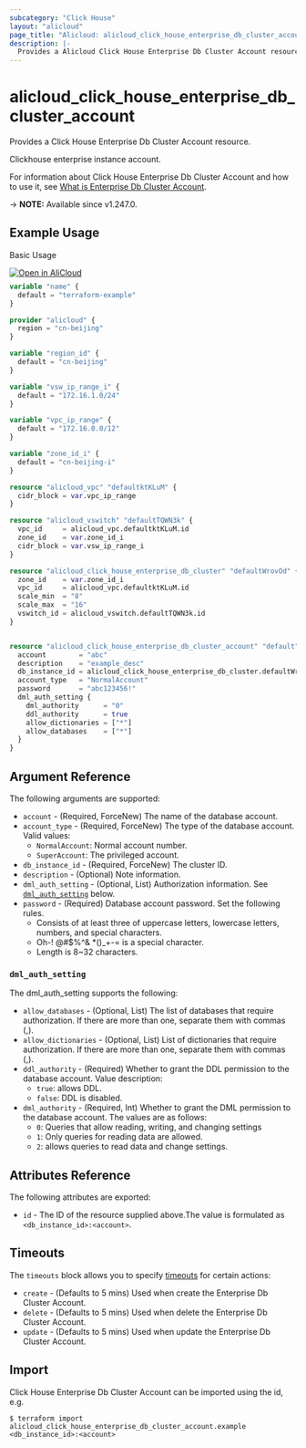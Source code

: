 ```yaml
---
subcategory: "Click House"
layout: "alicloud"
page_title: "Alicloud: alicloud_click_house_enterprise_db_cluster_account"
description: |-
  Provides a Alicloud Click House Enterprise Db Cluster Account resource.
---
```


# alicloud_click_house_enterprise_db_cluster_account

Provides a Click House Enterprise Db Cluster Account resource.

Clickhouse enterprise instance account.

For information about Click House Enterprise Db Cluster Account and how to use it, see [What is Enterprise Db Cluster Account](https://next.api.alibabacloud.com/document/clickhouse/2023-05-22/CreateAccount).

-> **NOTE:** Available since v1.247.0.

## Example Usage

Basic Usage

<div style="display: block;margin-bottom: 40px;"><div class="oics-button" style="float: right;position: absolute;margin-bottom: 10px;">
  <a href="https://api.aliyun.com/terraform?resource=alicloud_click_house_enterprise_db_cluster_account&exampleId=76541049-20f5-fd0d-3784-2722cd0b7be390911d2c&activeTab=example&spm=docs.r.click_house_enterprise_db_cluster_account.0.7654104920&intl_lang=EN_US" target="_blank">
    <img alt="Open in AliCloud" src="https://img.alicdn.com/imgextra/i1/O1CN01hjjqXv1uYUlY56FyX_!!6000000006049-55-tps-254-36.svg" style="max-height: 44px; max-width: 100%;">
  </a>
</div></div>

```terraform
variable "name" {
  default = "terraform-example"
}

provider "alicloud" {
  region = "cn-beijing"
}

variable "region_id" {
  default = "cn-beijing"
}

variable "vsw_ip_range_i" {
  default = "172.16.1.0/24"
}

variable "vpc_ip_range" {
  default = "172.16.0.0/12"
}

variable "zone_id_i" {
  default = "cn-beijing-i"
}

resource "alicloud_vpc" "defaultktKLuM" {
  cidr_block = var.vpc_ip_range
}

resource "alicloud_vswitch" "defaultTQWN3k" {
  vpc_id     = alicloud_vpc.defaultktKLuM.id
  zone_id    = var.zone_id_i
  cidr_block = var.vsw_ip_range_i
}

resource "alicloud_click_house_enterprise_db_cluster" "defaultWrovOd" {
  zone_id    = var.zone_id_i
  vpc_id     = alicloud_vpc.defaultktKLuM.id
  scale_min  = "8"
  scale_max  = "16"
  vswitch_id = alicloud_vswitch.defaultTQWN3k.id
}


resource "alicloud_click_house_enterprise_db_cluster_account" "default" {
  account        = "abc"
  description    = "example_desc"
  db_instance_id = alicloud_click_house_enterprise_db_cluster.defaultWrovOd.id
  account_type   = "NormalAccount"
  password       = "abc123456!"
  dml_auth_setting {
    dml_authority      = "0"
    ddl_authority      = true
    allow_dictionaries = ["*"]
    allow_databases    = ["*"]
  }
}
```

## Argument Reference

The following arguments are supported:
* `account` - (Required, ForceNew) The name of the database account.
* `account_type` - (Required, ForceNew) The type of the database account. Valid values:
  - `NormalAccount`: Normal account number.
  - `SuperAccount`: The privileged account.
* `db_instance_id` - (Required, ForceNew) The cluster ID.
* `description` - (Optional) Note information.
* `dml_auth_setting` - (Optional, List) Authorization information. See [`dml_auth_setting`](#dml_auth_setting) below.
* `password` - (Required) Database account password. Set the following rules.
  - Consists of at least three of uppercase letters, lowercase letters, numbers, and special characters.
  - Oh-! @#$%^& *()_+-= is a special character.
  - Length is 8~32 characters.

### `dml_auth_setting`

The dml_auth_setting supports the following:
* `allow_databases` - (Optional, List) The list of databases that require authorization. If there are more than one, separate them with commas (,).
* `allow_dictionaries` - (Optional, List) List of dictionaries that require authorization. If there are more than one, separate them with commas (,).
* `ddl_authority` - (Required) Whether to grant the DDL permission to the database account. Value description:
  - `true`: allows DDL.
  - `false`: DDL is disabled.
* `dml_authority` - (Required, Int) Whether to grant the DML permission to the database account. The values are as follows:
  - `0`: Queries that allow reading, writing, and changing settings
  - `1`: Only queries for reading data are allowed.
  - `2`: allows queries to read data and change settings.

## Attributes Reference

The following attributes are exported:
* `id` - The ID of the resource supplied above.The value is formulated as `<db_instance_id>:<account>`.

## Timeouts

The `timeouts` block allows you to specify [timeouts](https://www.terraform.io/docs/configuration-0-11/resources.html#timeouts) for certain actions:
* `create` - (Defaults to 5 mins) Used when create the Enterprise Db Cluster Account.
* `delete` - (Defaults to 5 mins) Used when delete the Enterprise Db Cluster Account.
* `update` - (Defaults to 5 mins) Used when update the Enterprise Db Cluster Account.

## Import

Click House Enterprise Db Cluster Account can be imported using the id, e.g.

```shell
$ terraform import alicloud_click_house_enterprise_db_cluster_account.example <db_instance_id>:<account>
```